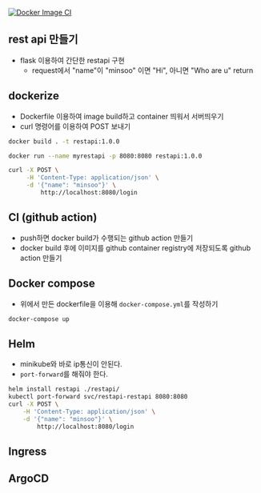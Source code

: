 [![Docker Image CI](https://github.com/minsoo9506/mrx-on-boarding/actions/workflows/docker-image.yml/badge.svg)](https://github.com/minsoo9506/mrx-on-boarding/actions/workflows/docker-image.yml)

## rest api 만들기
- flask 이용하여 간단한 restapi 구현
    - request에서 "name"이 "minsoo" 이면 "Hi", 아니면 "Who are u" return

## dockerize
- Dockerfile 이용하여 image build하고 container 띄워서 서버띄우기
- curl 명령어를 이용하여 POST 보내기

```bash
docker build . -t restapi:1.0.0

docker run --name myrestapi -p 8080:8080 restapi:1.0.0

curl -X POST \
     -H 'Content-Type: application/json' \
     -d '{"name": "minsoo"}' \
         http://localhost:8080/login
```

## CI (github action)
- push하면 docker build가 수행되는 github action 만들기
- docker build 후에 이미지를 github container registry에 저장되도록 github action 만들기

## Docker compose
- 위에서 만든 dockerfile을 이용해 `docker-compose.yml`를 작성하기

```bash
docker-compose up
```

## Helm
- minikube와 바로 ip통신이 안된다.
- `port-forward`를 해줘야 한다.
```bash
helm install restapi ./restapi/
kubectl port-forward svc/restapi-restapi 8080:8080
curl -X POST \
    -H 'Content-Type: application/json' \
    -d '{"name": "minsoo"}' \
        http://localhost:8080/login
```

## Ingress

## ArgoCD